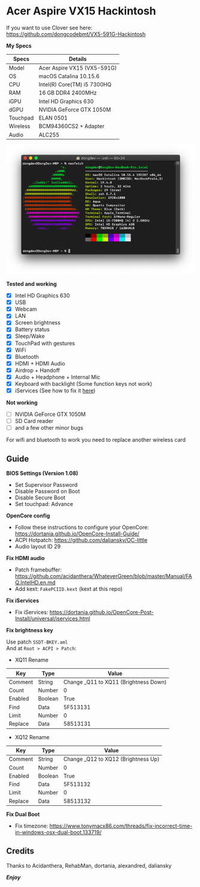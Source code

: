 # Acer Aspire VX15 Hackintosh

If you want to use Clover see here:  
https://github.com/dongcodebmt/VX5-591G-Hackintosh

__My Specs__

| Specs | Details |
|------------|-------------------------------|
| Model | Acer Aspire VX15 (VX5-591G) |
| OS | macOS Catalina 10.15.6 |
| CPU | Intel(R) Core(TM) i5 7300HQ |
| RAM | 16 GB DDR4 2400MHz |
| iGPU | Intel HD Graphics 630 |
| dGPU | NVIDIA GeForce GTX 1050M |
| Touchpad | ELAN 0501 |
| Wireless | BCM94360CS2 + Adapter |
| Audio | ALC255 |

![Specs](/image.png)

__Tested and working__

- [x] Intel HD Graphics 630
- [x] USB
- [x] Webcam
- [x] LAN
- [x] Screen brightness
- [x] Battery status
- [x] Sleep/Wake
- [x] TouchPad with gestures
- [x] WiFi
- [x] Bluetooth
- [x] HDMI + HDMI Audio
- [x] Airdrop + Handoff
- [x] Audio + Headphone + Internal Mic
- [x] Keyboard with backlight (Some function keys not work)
- [x] iServices (See how to fix it [here](https://dortania.github.io/OpenCore-Post-Install/universal/iservices.html))

__Not working__

- [ ] NVIDIA GeForce GTX 1050M
- [ ] SD Card reader
- [ ] and a few other minor bugs

For wifi and bluetooth to work you need to replace another wireless card

## Guide

__BIOS Settings (Version 1.08)__

- Set Supervisor Password
- Disable Password on Boot
- Disable Secure Boot
- Set touchpad: Advance

__OpenCore config__

- Follow these instructions to configure your OpenCore: https://dortania.github.io/OpenCore-Install-Guide/  
- ACPI Hotpatch: https://github.com/daliansky/OC-little  
- Audio layout ID 29

__Fix HDMI audio__

- Patch framebuffer: https://github.com/acidanthera/WhateverGreen/blob/master/Manual/FAQ.IntelHD.en.md
- Add kext: `FakePCIID.kext` (kext at this repo)  

__Fix iServices__

- Fix iServices: https://dortania.github.io/OpenCore-Post-Install/universal/iservices.html

__Fix brightness key__

Use patch `SSDT-BKEY.aml`  
And at `Root > ACPI > Patch`:  
- XQ11 Rename

|Key|Type|Value|
|---|---|---|
|Comment|String|Change _Q11 to XQ11 (Brightness Down)|
|Count|Number|0|
|Enabled|Boolean|True|
|Find|Data|5F513131|
|Limit|Number|0|
|Replace|Data|58513131|

- XQ12 Rename

|Key|Type|Value|
|---|---|---|
|Comment|String|Change _Q12 to XQ12 (Brightness Up)|
|Count|Number|0|
|Enabled|Boolean|True|
|Find|Data|5F513132|
|Limit|Number|0|
|Replace|Data|58513132|

__Fix Dual Boot__

- Fix timezone: https://www.tonymacx86.com/threads/fix-incorrect-time-in-windows-osx-dual-boot.133719/  

## Credits

Thanks to Acidanthera, RehabMan, dortania, alexandred, daliansky

*__Enjoy__*

